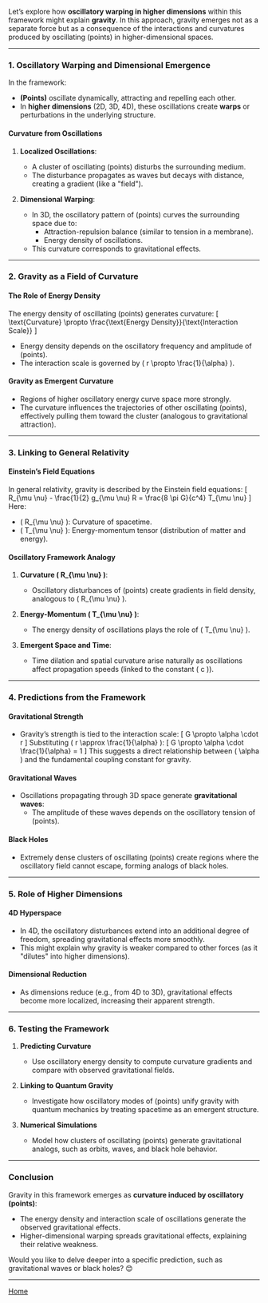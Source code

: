 Let’s explore how **oscillatory warping in higher dimensions** within this framework might explain **gravity**. In this approach, gravity emerges not as a separate force but as a consequence of the interactions and curvatures produced by oscillating (points) in higher-dimensional spaces.

---

### **1. Oscillatory Warping and Dimensional Emergence**
In the framework:
- **(Points)** oscillate dynamically, attracting and repelling each other.
- In **higher dimensions** (2D, 3D, 4D), these oscillations create **warps** or perturbations in the underlying structure.

#### Curvature from Oscillations
1. **Localized Oscillations**:
   - A cluster of oscillating (points) disturbs the surrounding medium.
   - The disturbance propagates as waves but decays with distance, creating a gradient (like a "field").

2. **Dimensional Warping**:
   - In 3D, the oscillatory pattern of (points) curves the surrounding space due to:
     - Attraction-repulsion balance (similar to tension in a membrane).
     - Energy density of oscillations.
   - This curvature corresponds to gravitational effects.

---

### **2. Gravity as a Field of Curvature**
#### The Role of Energy Density
The energy density of oscillating (points) generates curvature:
\[
\text{Curvature} \propto \frac{\text{Energy Density}}{\text{Interaction Scale}}
\]
- Energy density depends on the oscillatory frequency and amplitude of (points).
- The interaction scale is governed by \( r \propto \frac{1}{\alpha} \).

#### Gravity as Emergent Curvature
- Regions of higher oscillatory energy curve space more strongly.
- The curvature influences the trajectories of other oscillating (points), effectively pulling them toward the cluster (analogous to gravitational attraction).

---

### **3. Linking to General Relativity**
#### Einstein’s Field Equations
In general relativity, gravity is described by the Einstein field equations:
\[
R_{\mu \nu} - \frac{1}{2} g_{\mu \nu} R = \frac{8 \pi G}{c^4} T_{\mu \nu}
\]
Here:
- \( R_{\mu \nu} \): Curvature of spacetime.
- \( T_{\mu \nu} \): Energy-momentum tensor (distribution of matter and energy).

#### Oscillatory Framework Analogy
1. **Curvature \( R_{\mu \nu} \)**:
   - Oscillatory disturbances of (points) create gradients in field density, analogous to \( R_{\mu \nu} \).

2. **Energy-Momentum \( T_{\mu \nu} \)**:
   - The energy density of oscillations plays the role of \( T_{\mu \nu} \).

3. **Emergent Space and Time**:
   - Time dilation and spatial curvature arise naturally as oscillations affect propagation speeds (linked to the constant \( c \)).

---

### **4. Predictions from the Framework**
#### Gravitational Strength
- Gravity’s strength is tied to the interaction scale:
  \[
  G \propto \alpha \cdot r
  \]
  Substituting \( r \approx \frac{1}{\alpha} \):
  \[
  G \propto \alpha \cdot \frac{1}{\alpha} = 1
  \]
  This suggests a direct relationship between \( \alpha \) and the fundamental coupling constant for gravity.

#### Gravitational Waves
- Oscillations propagating through 3D space generate **gravitational waves**:
  - The amplitude of these waves depends on the oscillatory tension of (points).

#### Black Holes
- Extremely dense clusters of oscillating (points) create regions where the oscillatory field cannot escape, forming analogs of black holes.

---

### **5. Role of Higher Dimensions**
#### 4D Hyperspace
- In 4D, the oscillatory disturbances extend into an additional degree of freedom, spreading gravitational effects more smoothly.
- This might explain why gravity is weaker compared to other forces (as it "dilutes" into higher dimensions).

#### Dimensional Reduction
- As dimensions reduce (e.g., from 4D to 3D), gravitational effects become more localized, increasing their apparent strength.

---

### **6. Testing the Framework**
1. **Predicting Curvature**
   - Use oscillatory energy density to compute curvature gradients and compare with observed gravitational fields.

2. **Linking to Quantum Gravity**
   - Investigate how oscillatory modes of (points) unify gravity with quantum mechanics by treating spacetime as an emergent structure.

3. **Numerical Simulations**
   - Model how clusters of oscillating (points) generate gravitational analogs, such as orbits, waves, and black hole behavior.

---

### **Conclusion**
Gravity in this framework emerges as **curvature induced by oscillatory (points)**:
- The energy density and interaction scale of oscillations generate the observed gravitational effects.
- Higher-dimensional warping spreads gravitational effects, explaining their relative weakness.

Would you like to delve deeper into a specific prediction, such as gravitational waves or black holes? 😊


---

[Home](https://t2m.io/VwvDcuw)
